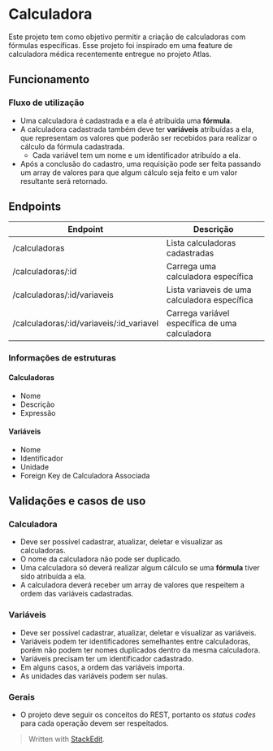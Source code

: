 

# Calculadora

Este projeto tem como objetivo permitir a criação de calculadoras com fórmulas específicas. Esse projeto foi inspirado em uma feature de calculadora médica recentemente entregue no projeto Atlas. 


## Funcionamento

### Fluxo de utilização
* Uma calculadora é cadastrada e a ela é atribuída uma **fórmula**.
* A calculadora cadastrada também deve ter **variáveis** atribuídas a ela, que representam os valores que poderão ser recebidos para realizar o cálculo da fórmula cadastrada.
	* Cada variável tem um nome e um identificador atribuído a ela.
* Após a conclusão do cadastro, uma requisição pode ser feita passando um array de valores para que algum cálculo seja feito e um valor resultante será retornado.

## Endpoints

|Endpoint | Descrição |
|--|--|
| /calculadoras | Lista calculadoras cadastradas |
| /calculadoras/:id | Carrega uma calculadora específica |
| /calculadoras/:id/variaveis | Lista variaveis de uma calculadora específica |
| /calculadoras/:id/variaveis/:id_variavel | Carrega variável específica de uma calculadora |

### Informações de estruturas

#### Calculadoras
* Nome
* Descrição
* Expressão

#### Variáveis
* Nome
* Identificador
* Unidade
* Foreign Key de Calculadora Associada


## Validações e  casos de uso

### Calculadora
* Deve ser possível cadastrar, atualizar, deletar e visualizar as calculadoras.
* O nome da calculadora não pode ser duplicado.
* Uma calculadora só deverá realizar algum cálculo se uma **fórmula** tiver sido atribuída a ela.
* A calculadora deverá receber um array de valores que respeitem a ordem das variáveis cadastradas.

### Variáveis
* Deve ser possível cadastrar, atualizar, deletar e visualizar as variáveis.
* Variáveis podem ter identificadores semelhantes entre calculadoras, porém não podem ter nomes duplicados dentro da mesma calculadora.
* Variáveis precisam ter um identificador cadastrado.
* Em alguns casos, a ordem das variáveis importa.
* As unidades das variáveis podem ser nulas.

### Gerais
* O projeto deve seguir os conceitos do REST, portanto os *status codes* para cada operação devem ser respeitados.


> Written with [StackEdit](https://stackedit.io/).
